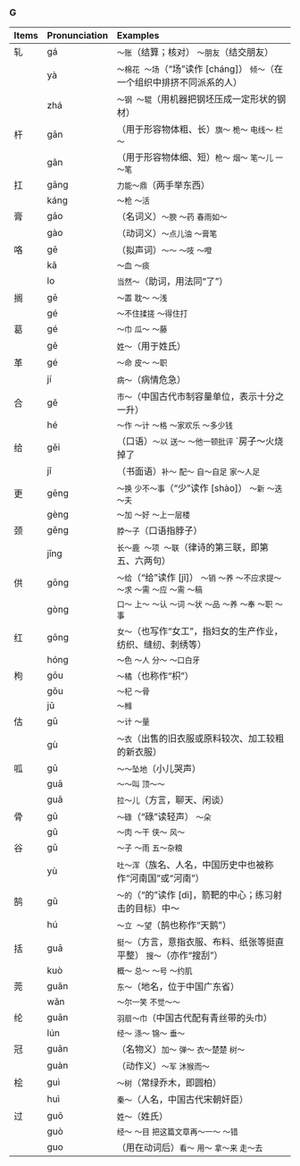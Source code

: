 ### G

| Items | Pronunciation | Examples |
| :---------------- | :---------- | :---------- |
| 轧 | gá | `～账`（结算；核对） `～朋友`（结交朋友） |
|    | yà | `～棉花 ～场`（“场”读作 [cháng]） `倾～`（在一个组织中排挤不同派系的人） |
|    | zhá | `～钢 ～辊`（用机器把钢坯压成一定形状的钢材） |
| 杆 | gān | （用于形容物体粗、长）`旗～` `桅～` `电线～` `栏～` |
|    | gǎn | （用于形容物体细、短）`枪～` `烟～` `笔～儿` `一～笔` |
| 扛 | gāng | `力能～鼎`（两手举东西） |
|    | káng | `～枪` `～活` |
| 膏 | gāo | （名词义）`～腴` `～药` `春雨如～` |
|    | gào | （动词义）`～点儿油` `～膏笔` |
| 咯 | gē | （拟声词）`～～` `～吱` `～噔` |
|    | kǎ | `～血` `～痰` |
|    | lo | `当然～`（助词，用法同“了”） |
| 搁 | gē | `～置` `耽～` `～浅` |
|    | gé | `～不住揉搓` `～得住打` |
| 葛 | gé | `～巾` `瓜～` `～藤` |
|    | gě | `姓～`（用于姓氏） |
| 革 | gé | `～命` `皮～` `～职` |
|    | jí | `病～`（病情危急） |
| 合 | gě | `市～`（中国古代市制容量单位，表示十分之一升） |
|    | hé | `～作` `～计` `～格` `～家欢乐` `～多少钱` |
| 给 | gěi | （口语）`～以` `送～` `～他一顿批评` `房子～火烧掉了 |
|    | jǐ | （书面语）`补～` `配～` `自～自足` `家～人足` |
| 更 | gēng | `～换` `少不～事`（“少”读作 [shào]） `～新` `～迭` `～夫` |
|    | gèng | `～加` `～好` `～上一层楼` |
| 颈 | gěng | `脖～子`（口语指脖子） |
|    | jǐng | `长～鹿 ～项 ～联`（律诗的第三联，即第五、六两句） |
| 供 | gōng | `～给`（“给”读作 [jǐ]） `～销` `～养` `～不应求提～` `～求` `～需` `～应` `～需` `～稿` |
|    | gòng | `口～` `上～` `～认` `～词` `～状` `～品` `～养` `～奉` `～职` `～事` |
| 红 | gōng | `女～`（也写作“女工”，指妇女的生产作业，纺织、缝纫、刺绣等） |
|    | hóng | `～色` `～人` `分～` `～口白牙` |
| 枸 | gōu | `～橘`（也称作“枳”） |
|    | gǒu | `～杞` `～骨` |
|    | jǔ | `～橼` |
| 估 | gū | `～计` `～量` |
|    | gù | `～衣`（出售的旧衣服或原料较次、加工较粗的新衣服） |
| 呱 | gū | `～～坠地`（小儿哭声） |
|    | guā | `～～叫` `顶～～` |
|    | guǎ | `拉～儿`（方言，聊天、闲谈） |
| 骨 | gū | `～碌`（“碌”读轻声） `～朵` |
|    | gǔ | `～肉` `～干` `侠～` `风～` |
| 谷 | gǔ | `～子` `～雨` `五～杂粮` |
|    | yù | `吐～浑`（族名、人名，中国历史中也被称作“河南国”或“河南”） |
| 鹄 | gǔ | `～的`（“的”读作 [dì]，箭靶的中心；练习射击的目标）中～ |
|    | hú | `～立 ～望`（鹄也称作“天鹅”） |
| 括 | guā | `挺～`（方言，意指衣服、布料、纸张等挺直平整） `搜～`（亦作“搜刮”） |
|    | kuò | `概～` `总～` `～号` `～约肌` |
| 莞 | guǎn | `东～`（地名，位于中国广东省） |
|    | wǎn | `～尔一笑` `不觉～～` |
| 纶 | guān | `羽扇～巾`（中国古代配有青丝带的头巾） |
|    | lún | `经～` `涤～` `锦～` `垂～` |
| 冠 | guān | （名物义）`加～` `弹～` `衣～楚楚` `树～` |
|    | guàn | （动作义）`～军` `沐猴而～` |
| 桧 | guì | `～树`（常绿乔木，即圆柏） |
|    | huì | `秦～`（人名，中国古代宋朝奸臣） |
| 过 | guō | `姓～`（姓氏） |
|    | guò | `经～` `～目` `把这篇文章再～一～` `～错` |
|    | guo | （用在动词后）`看～` `用～` `拿～来` `走～去` |
